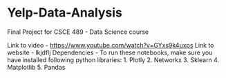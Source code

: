 # Yelp-Data-Analysis
Final Project for CSCE 489 - Data Science course

Link to video - https://www.youtube.com/watch?v=GYxs9k4uxps
Link to website - lkjdflj
Dependencies - To run these notebooks, make sure you have installed following python libraries:
                1. Plotly
                2. Networkx
                3. Sklearn
                4. Matplotlib
                5. Pandas
